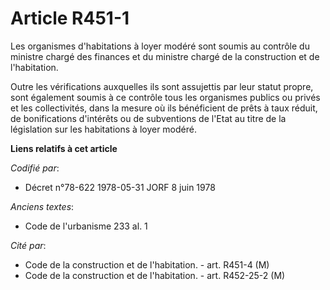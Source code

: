 # Article R451-1

Les organismes d'habitations à loyer modéré sont soumis au contrôle du ministre chargé des finances et du ministre chargé de
la construction et de l'habitation.

Outre les vérifications auxquelles ils sont assujettis par leur statut propre, sont également soumis à ce contrôle tous les
organismes publics ou privés et les collectivités, dans la mesure où ils bénéficient de prêts à taux réduit, de bonifications
d'intérêts ou de subventions de l'Etat au titre de la législation sur les habitations à loyer modéré.

**Liens relatifs à cet article**

_Codifié par_:

  - Décret n°78-622 1978-05-31 JORF 8 juin 1978

_Anciens textes_:

  - Code de l'urbanisme 233 al. 1

_Cité par_:

  - Code de la construction et de l'habitation. - art. R451-4 (M)
  - Code de la construction et de l'habitation. - art. R452-25-2 (M)
